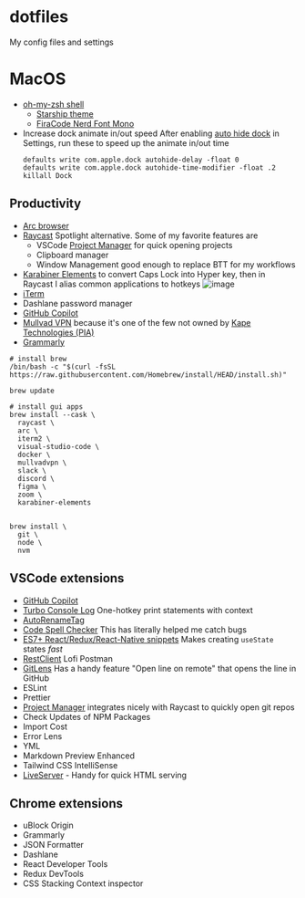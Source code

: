 # dotfiles
My config files and settings

# MacOS 
- [oh-my-zsh shell](https://ohmyz.sh/)
  - [Starship theme](https://starship.rs/guide/)
  - [FiraCode Nerd Font Mono](https://www.nerdfonts.com/font-downloads)
- Increase dock animate in/out speed
  After enabling [auto hide dock](https://www.idownloadblog.com/2018/02/22/how-to-automatically-hide-dock-mac/) in Settings, run these to speed up the animate in/out time 
  ```
  defaults write com.apple.dock autohide-delay -float 0
  defaults write com.apple.dock autohide-time-modifier -float .2
  killall Dock
  ```
  
## Productivity 
- [Arc browser](https://arc.net/)
- [Raycast](https://www.raycast.com/) Spotlight alternative. Some of my favorite features are 
  - VSCode [Project Manager](https://www.raycast.com/MarkusLanger/vscode-project-manager) for quick opening projects 
  - Clipboard manager
  - Window Management good enough to replace BTT for my workflows
- [Karabiner Elements](https://karabiner-elements.pqrs.org/) to convert Caps Lock into Hyper key, then in Raycast I alias common applications to hotkeys ![image](https://github.com/danielrobertson/dotfiles/assets/3459902/87bb0e34-e6a4-486c-b1c3-cdc5e0513b64)
- [iTerm](https://iterm2.com/)
- Dashlane password manager
- [GitHub Copilot](https://copilot.github.com/)
- [Mullvad VPN](https://mullvad.net/) because it's one of the few not owned by [Kape Technologies (PIA)](https://restoreprivacy.com/kape-technologies-owns-expressvpn-cyberghost-pia-zenmate-vpn-review-sites/)
- [Grammarly](https://www.grammarly.com/)

```
# install brew
/bin/bash -c "$(curl -fsSL https://raw.githubusercontent.com/Homebrew/install/HEAD/install.sh)"

brew update

# install gui apps 
brew install --cask \
  raycast \
  arc \
  iterm2 \
  visual-studio-code \
  docker \
  mullvadvpn \ 
  slack \
  discord \
  figma \
  zoom \
  karabiner-elements 


brew install \
  git \
  node \ 
  nvm 
```

## VSCode extensions 
- [GitHub Copilot](https://copilot.github.com/) 
- [Turbo Console Log](https://marketplace.visualstudio.com/items?itemName=ChakrounAnas.turbo-console-log) One-hotkey print statements with context
- [AutoRenameTag](https://marketplace.visualstudio.com/items?itemName=formulahendry.auto-rename-tag)
- [Code Spell Checker](https://marketplace.visualstudio.com/items?itemName=streetsidesoftware.code-spell-checker) This has literally helped me catch bugs
- [ES7+ React/Redux/React-Native snippets](https://marketplace.visualstudio.com/items?itemName=dsznajder.es7-react-js-snippets) Makes creating `useState` states _fast_
- [RestClient](https://marketplace.visualstudio.com/items?itemName=humao.rest-client) Lofi Postman 
- [GitLens](https://marketplace.visualstudio.com/items?itemName=eamodio.gitlens) Has a handy feature "Open line on remote" that opens the line in GitHub 
- ESLint 
- Prettier
- [Project Manager](https://marketplace.visualstudio.com/items?itemName=alefragnani.project-manager) integrates nicely with Raycast to quickly open git repos
- Check Updates of NPM Packages
- Import Cost
- Error Lens
- YML
- Markdown Preview Enhanced
- Tailwind CSS IntelliSense
- [LiveServer](https://marketplace.visualstudio.com/items?itemName=ritwickdey.LiveServer) - Handy for quick HTML serving 


## Chrome extensions 
- uBlock Origin
- Grammarly
- JSON Formatter
- Dashlane
- React Developer Tools
- Redux DevTools
- CSS Stacking Context inspector
